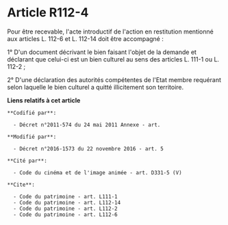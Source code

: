 # Article R112-4

Pour être recevable, l'acte introductif de l'action en restitution mentionné aux articles L. 112-6 et L. 112-14 doit être
accompagné : 

1° D'un document décrivant le bien faisant l'objet de la demande et déclarant que celui-ci est un bien culturel au sens des
articles L. 111-1 ou L. 112-2 ; 

2° D'une déclaration des autorités compétentes de l'Etat membre requérant selon laquelle le bien culturel a quitté
illicitement son territoire.

**Liens relatifs à cet article**

	**Codifié par**:

	  - Décret n°2011-574 du 24 mai 2011 Annexe - art.

	**Modifié par**:

	  - Décret n°2016-1573 du 22 novembre 2016 - art. 5

	**Cité par**:

	  - Code du cinéma et de l'image animée - art. D331-5 (V)

	**Cite**:

	  - Code du patrimoine - art. L111-1
	  - Code du patrimoine - art. L112-14
	  - Code du patrimoine - art. L112-2
	  - Code du patrimoine - art. L112-6
